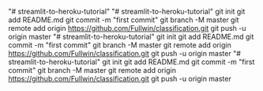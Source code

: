 "# streamlit-to-heroku-tutorial" 
"# streamlit-to-heroku-tutorial"  git init git add README.md git commit -m "first commit" git branch -M master git remote add origin https://github.com/Fullwin/classification.git git push -u origin master
"# streamlit-to-heroku-tutorial"  git init git add README.md git commit -m "first commit" git branch -M master git remote add origin https://github.com/Fullwin/classification.git git push -u origin master
"# streamlit-to-heroku-tutorial"  git init git add README.md git commit -m "first commit" git branch -M master git remote add origin https://github.com/Fullwin/classification.git git push -u origin master
